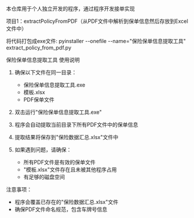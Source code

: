 本仓库用于个人独立开发的程序，通过程序开发接单实现

项目1：extractPolicyFromPDF（从PDF文件中解析到保单信息然后存放到Excel文件中）

将代码打包成exe文件:
pyinstaller --onefile --name="保险保单信息提取工具" extract_policy_from_pdf.py

保险保单信息提取工具 使用说明

1. 确保以下文件在同一目录：
   - 保险保单信息提取工具.exe
   - 模板.xlsx
   - PDF保单文件

2. 双击运行"保险保单信息提取工具.exe"

3. 程序会自动提取当前目录下所有PDF文件中的保单信息

4. 提取结果将保存到"保险数据汇总.xlsx"文件中

5. 如果遇到问题，请确保：
   - 所有PDF文件是有效的保单文件
   - "模板.xlsx"文件存在且未被其他程序占用
   - 有足够的磁盘空间

注意事项：
- 程序会覆盖已存在的"保险数据汇总.xlsx"文件
- 确保PDF文件命名规范，包含车牌号信息
